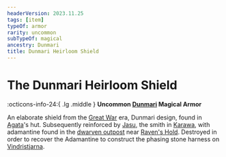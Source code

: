 ```yaml
---
headerVersion: 2023.11.25
tags: [item]
typeOf: armor
rarity: uncommon
subTypeOf: magical
ancestry: Dunmari
title: Dunmari Heirloom Shield
---
```

# The Dunmari Heirloom Shield
:octicons-info-24:{ .lg .middle } **Uncommon [Dunmari](<../../../../gazetteer/greater-dunmar/realms/dunmar/dunmar.md>) Magical Armor**  

An elaborate shield from the [Great War](<../../../../events/1500s/great-war.md>) era, Dunmari design, found in [Agata](<../../../../people/fey/agata.md>)'s hut. Subsequently reinforced by [Jasu](<../../../../people/dunmari/jasu.md>), the smith in [Karawa](<../../../../gazetteer/greater-dunmar/realms/dunmar/eastern-dunmar/karawa.md>), with adamantine found in the [dwarven outpost](<../../../../gazetteer/greater-dunmar/dunmari-basin/dwarven-outpost-raven-s-hold.md>) near [Raven's Hold](<../../../../gazetteer/greater-dunmar/dunmari-basin/raven-s-hold.md>). Destroyed in order to recover the Adamantine to construct the phasing stone harness on [Vindristjarna](<../../../../things/ships/vindristjarna.md>). 

